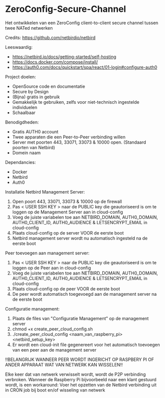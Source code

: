 # ZeroConfig-Secure-Channel
Het ontwikkelen van een ZeroConfig client-to-client secure channel tussen twee NATed netwerken

Credits: https://github.com/netbirdio/netbird

Leeswaardig:
- https://netbird.io/docs/getting-started/self-hosting
- https://docs.docker.com/compose/install/
- https://auth0.com/docs/quickstart/spa/react/01-login#configure-auth0

Project doelen:
- OpenSource code en documentatie
- Secure by Design
- (Bijna) gratis in gebruik
- Gemakkelijk te gebruiken, zelfs voor niet-technisch ingestelde individuelen
- Schaalbaar 

Benodigdheden:
- Gratis AUTH0 account
- Twee apparaten die een Peer-to-Peer verbinding willen
- Server met poorten 443, 33071, 33073 & 10000 open. (Standaard poorten van Netbird)
- Domein naam

Dependancies:
- Docker
- Netbird
- Auth0

Installatie Netbird Management Server:
1. Open poort 443, 33071, 33073 & 10000 op de firewall
2. Pas < USER SSH KEY > naar de PUBLIC key die geautoriseerd is om te loggen op de Management Server aan in cloud-config
3. Voeg de juiste variabelen toe aan NETBIRD_DOMAIN, AUTH0_DOMAIN, AUTH0_CLIENT_ID, AUTH0_AUDIENCE & LETSENCRYPT_EMAIL in cloud-config
4. Plaats cloud-config op de server VOOR de eerste boot
5. Netbird management server wordt nu automatisch ingesteld na de eerste boot

Peer toevoegen aan management server:
1. Pas < USER SSH KEY > naar de PUBLIC key die geautoriseerd is om te loggen op de Peer aan in cloud-config
2. Voeg de juiste variabelen toe aan NETBIRD_DOMAIN, AUTH0_DOMAIN, AUTH0_CLIENT_ID, AUTH0_AUDIENCE & LETSENCRYPT_EMAIL in cloud-config
3. Plaats cloud-config op de peer VOOR de eerste boot
4. De peer wordt automatisch toegevoegd aan de management server na de eerste boot

Configuratie management:
1. Plaats de files van "Configuratie Management" op de management server
2. chmod +x create_peer_cloud_config.sh
3. ./create_peer_cloud_config <naam_van_raspberry_pi> <netbird_setup_key>
4. Er wordt een cloud-init file gegenereert voor het automatisch toevoegen van een peer aan de management server

!!BELANGRIJK WANNEER PEER WORDT INGERICHT OP RASPBERY PI OF ANDER APPARAAT WAT VAN NETWERK KAN WISSELEN!!

Elke keer dat van netwerk verwisselt wordt, wordt de P2P verbinding verbroken. Wanneer de Raspberry Pi bijvoorbeeld naar een klant gestuurd wordt, is een workaround: Voer het opzetten van de Netbird verbinding uit in CRON job bij boot en/of wisseling van netwerk
